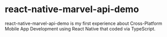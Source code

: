 # react-native-marvel-api-demo
 react-native-marvel-api-demo is my first experience about Cross-Platform Mobile App Development using React Native that coded via TypeScript.
